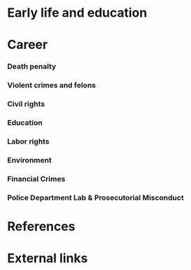 # 
# Early life and education
# Career
### Death penalty
### Violent crimes and felons
### Civil rights
### Education
### Labor rights
### Environment
### Financial Crimes
### Police Department Lab & Prosecutorial Misconduct
# References
# External links